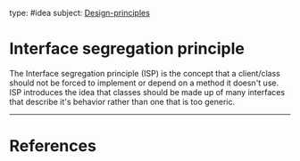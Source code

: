 type: #idea
subject: [Design-principles](Design-principles.md)

# Interface segregation principle

The Interface segregation principle (ISP) is the concept that a client/class should not be forced to implement or depend on a method it doesn't use. ISP introduces the idea that classes should be made up of many interfaces that describe it's behavior rather than one that is too generic.

---
# References
<!-- What references back up this idea -->

